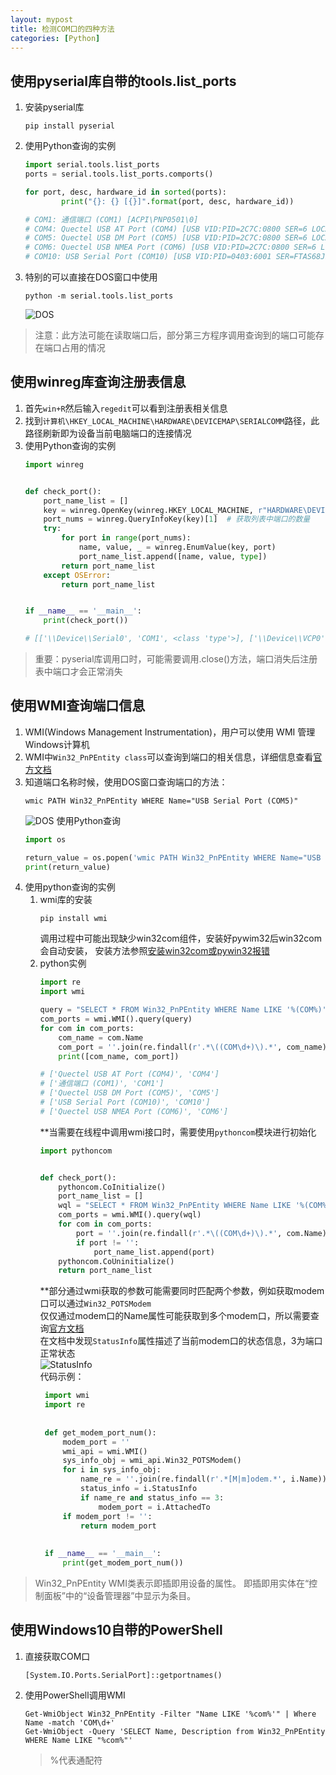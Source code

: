 ```yaml
---
layout: mypost
title: 检测COM口的四种方法
categories: [Python]
---
```


## 使用pyserial库自带的tools.list_ports
1.  安装pyserial库
    ```
    pip install pyserial
    ```
2.  使用Python查询的实例
    ```python
    import serial.tools.list_ports
    ports = serial.tools.list_ports.comports()
    
    for port, desc, hardware_id in sorted(ports):
            print("{}: {} [{}]".format(port, desc, hardware_id))
    
    # COM1: 通信端口 (COM1) [ACPI\PNP0501\0]
    # COM4: Quectel USB AT Port (COM4) [USB VID:PID=2C7C:0800 SER=6 LOCATI`ON=1-9:x.2]
    # COM5: Quectel USB DM Port (COM5) [USB VID:PID=2C7C:0800 SER=6 LOCATION=1-9:x.0]
    # COM6: Quectel USB NMEA Port (COM6) [USB VID:PID=2C7C:0800 SER=6 LOCATION=1-9:x.1]
    # COM10: USB Serial Port (COM10) [USB VID:PID=0403:6001 SER=FTAS68JPA]`
    ```
3.  特别的可以直接在DOS窗口中使用
    ```
    python -m serial.tools.list_ports
    ```  
    ![DOS](https://github.com/aoeivu/aoeivu.github.io/blob/master/posts/2020/01/01/1.jpg?raw=true)

>注意：此方法可能在读取端口后，部分第三方程序调用查询到的端口可能存在端口占用的情况


## 使用winreg库查询注册表信息
1.  首先`win+R`然后输入`regedit`可以看到注册表相关信息  
2.  找到`计算机\HKEY_LOCAL_MACHINE\HARDWARE\DEVICEMAP\SERIALCOMM`路径，此路径刷新即为设备当前电脑端口的连接情况  
3.  使用Python查询的实例  
    ```python
    import winreg


    def check_port():
        port_name_list = []
        key = winreg.OpenKey(winreg.HKEY_LOCAL_MACHINE, r"HARDWARE\DEVICEMAP\SERIALCOMM")
        port_nums = winreg.QueryInfoKey(key)[1]  # 获取列表中端口的数量
        try:
            for port in range(port_nums):
                name, value, _ = winreg.EnumValue(key, port)
                port_name_list.append([name, value, type])
            return port_name_list
        except OSError:
            return port_name_list
    
    
    if __name__ == '__main__':
        print(check_port())
    
    # [['\\Device\\Serial0', 'COM1', <class 'type'>], ['\\Device\\VCP0', 'COM10', <class 'type'>], ['\\Device\\QCUSB_COM6_2', 'COM6', <class 'type'>], ['\\Device\\QCUSB_COM5_1', 'COM5', <class 'type'>], ['\\Device\\QCUSB_COM4_3', 'COM4', <class 'type'>], ['\\Device\\QCUSB_COM3_4', 'COM3', <class 'type'>]]
    ```  
  
>重要：pyserial库调用口时，可能需要调用.close()方法，端口消失后注册表中端口才会正常消失     

## 使用WMI查询端口信息
1.  WMI(Windows Management Instrumentation)，用户可以使用 WMI 管理Windows计算机
2.  WMI中`Win32_PnPEntity class`可以查询到端口的相关信息，详细信息查看[官方文档](https://docs.microsoft.com/en-us/windows/win32/cimwin32prov/win32-pnpentity)
3.  知道端口名称时候，使用DOS窗口查询端口的方法：
    ```
    wmic PATH Win32_PnPEntity WHERE Name="USB Serial Port (COM5)"
    ```
    ![DOS](https://github.com/aoeivu/aoeivu.github.io/blob/master/posts/2020/01/01/2.jpg?raw=true)
    使用Python查询
    ```python
    import os

    return_value = os.popen('wmic PATH Win32_PnPEntity WHERE Name="USB Serial Port (COM10)"').read()
    print(return_value)
    ```
4.  使用python查询的实例
    1.  wmi库的安装
        ```  
        pip install wmi
        ```  
        调用过程中可能出现缺少win32com组件，安装好pywim32后win32com会自动安装，
        安装方法参照[安装win32com或pywin32报错](http://aoeivu.github.io/posts/2019/12/31/%E5%AE%89%E8%A3%85win32com%E6%88%96pywin32%E6%8A%A5%E9%94%99.html)  
    2. python实例  
        ```python
        import re
        import wmi
        
        query = "SELECT * FROM Win32_PnPEntity WHERE Name LIKE '%(COM%)'"  # WQL
        com_ports = wmi.WMI().query(query)
        for com in com_ports:
            com_name = com.Name
            com_port = ''.join(re.findall(r'.*\((COM\d+)\).*', com_name))
            print([com_name, com_port])
        
        # ['Quectel USB AT Port (COM4)', 'COM4']
        # ['通信端口 (COM1)', 'COM1']
        # ['Quectel USB DM Port (COM5)', 'COM5']
        # ['USB Serial Port (COM10)', 'COM10']
        # ['Quectel USB NMEA Port (COM6)', 'COM6']
        ```  
        **当需要在线程中调用wmi接口时，需要使用`pythoncom`模块进行初始化  
        ```python
        import pythoncom
        
        
        def check_port():
            pythoncom.CoInitialize()
            port_name_list = []
            wql = "SELECT * FROM Win32_PnPEntity WHERE Name LIKE '%(COM%)'"
            com_ports = wmi.WMI().query(wql)
            for com in com_ports:
                port = ''.join(re.findall(r'.*\((COM\d+)\).*', com.Name))
                if port != '':
                    port_name_list.append(port)
            pythoncom.CoUninitialize()
            return port_name_list
        ```  
       **部分通过wmi获取的参数可能需要同时匹配两个参数，例如获取modem口可以通过`Win32_POTSModem`  
       仅仅通过modem口的Name属性可能获取到多个modem口，所以需要查询[官方文档](https://docs.microsoft.com/en-us/windows/win32/cimwin32prov/win32-potsmodem)  
       在文档中发现`StatusInfo`属性描述了当前modem口的状态信息，3为端口正常状态  
       ![StatusInfo](https://github.com/aoeivu/aoeivu.github.io/blob/master/posts/2020/01/01/3.jpg?raw=true)  
       代码示例：  
       ```python
        import wmi
        import re
        
        
        def get_modem_port_num():
            modem_port = ''
            wmi_api = wmi.WMI()
            sys_info_obj = wmi_api.Win32_POTSModem()
            for i in sys_info_obj:
                name_re = ''.join(re.findall(r'.*[M|m]odem.*', i.Name))
                status_info = i.StatusInfo
                if name_re and status_info == 3:
                    modem_port = i.AttachedTo
            if modem_port != '':
                return modem_port
        
        
        if __name__ == '__main__':
            print(get_modem_port_num())
        ```  
       

>Win32_PnPEntity WMI类表示即插即用设备的属性。 即插即用实体在“控制面板”中的“设备管理器”中显示为条目。

## 使用Windows10自带的PowerShell
1. 直接获取COM口
    ```
    [System.IO.Ports.SerialPort]::getportnames()
    ```
2. 使用PowerShell调用WMI
    ```  
   Get-WmiObject Win32_PnPEntity -Filter "Name LIKE '%com%'" | Where Name -match 'COM\d+'
   Get-WmiObject -Query 'SELECT Name, Description from Win32_PnPEntity WHERE Name LIKE "%com%"'
   ```  
   > %代表通配符